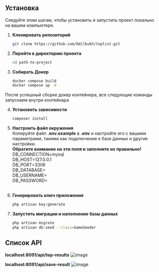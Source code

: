 ## Установка

Следуйте этим шагам, чтобы установить и запустить проект локально на вашем компьютере.

1. **Клонировать репозиторий**

   ```bash
   git clone https://github.com/Odilbukh/toplist.git
2. **Перейти в директорию проекта**

   ```bash
   cd path-to-project

3. **Собирать Докер**
    ```bash
   docker compose build
   docker compose up -d
После успешный сборке докер контейнера, все следующие команды запускаем внутри контейнара

4. **Установить зависимости**
    ```bash
   composer install
    
5. **Настроить файл окружения**
   <br>Копируйте файл <b>.env.example</b> в <b>.env</b> и настройте его с вашими параметрами, такими как подключение к базе данных и другие настройки.
<br><b>Обратите внимание на эти поля и заполните их правильно!</b><br>
  DB_CONNECTION=mysql<br>
   DB_HOST=127.0.0.1<br>
   DB_PORT=3306<br>
   DB_DATABASE=<br>
   DB_USERNAME=<br>
   DB_PASSWORD=<br><br>
   
6. **Генерировать ключ приложения**
    ```bash
   php artisan key:generate
   
7. **Запустить миграции и наполнение базы данных**
    ```bash
    php artisan migrate
    php artisan db:seed --class=GameSeeder
   

## Список API

**localhost:8091/api/top-results**
![image](https://github.com/Odilbukh/toplist/assets/22895615/160341a5-bb78-4227-b593-fa16435d555f)


**localhost:8091/api/save-result**
![image](https://github.com/Odilbukh/toplist/assets/22895615/0b2d1d3b-5b75-4878-a618-356c53daf163)



